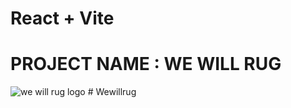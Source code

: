 # React + Vite

# PROJECT NAME : WE WILL RUG

<img src ="/logo.svg" alt="we will rug logo">
# Wewillrug
